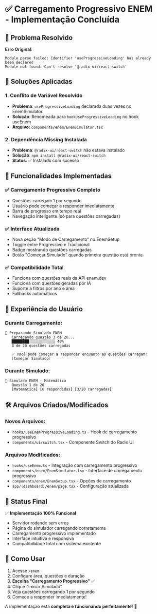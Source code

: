 # ✅ Carregamento Progressivo ENEM - Implementação Concluída

## 🎯 Problema Resolvido

**Erro Original:**
```
Module parse failed: Identifier 'useProgressiveLoading' has already been declared
Module not found: Can't resolve '@radix-ui/react-switch'
```

## 🔧 Soluções Aplicadas

### 1. **Conflito de Variável Resolvido**
- **Problema**: `useProgressiveLoading` declarada duas vezes no EnemSimulator
- **Solução**: Renomeada para `hookUseProgressiveLoading` no hook useEnem
- **Arquivo**: `components/enem/EnemSimulator.tsx`

### 2. **Dependência Missing Instalada**
- **Problema**: `@radix-ui/react-switch` não estava instalado
- **Solução**: `npm install @radix-ui/react-switch`
- **Status**: ✅ Instalado com sucesso

## 🚀 Funcionalidades Implementadas

### ✅ **Carregamento Progressivo Completo**
- Questões carregam 1 por segundo
- Usuário pode começar a responder imediatamente
- Barra de progresso em tempo real
- Navegação inteligente (só para questões carregadas)

### ✅ **Interface Atualizada**
- Nova seção "Modo de Carregamento" no EnemSetup
- Toggle entre Progressivo e Tradicional
- Badge mostrando questões carregadas
- Botão "Começar Simulado" quando primeira questão está pronta

### ✅ **Compatibilidade Total**
- Funciona com questões reais da API enem.dev
- Funciona com questões geradas por IA
- Suporte a filtros por ano e área
- Fallbacks automáticos

## 📱 Experiência do Usuário

### **Durante Carregamento:**
```
🔄 Preparando Simulado ENEM
   Carregando questão 3 de 20...
   ████████░░░░░░░░░░░░ 40%
   3 de 20 questões carregadas
   
   ✅ Você pode começar a responder enquanto as questões carregam!
   [Começar Simulado]
```

### **Durante Simulado:**
```
📝 Simulado ENEM - Matemática
   Questão 1 de 20
   [Matemática] [0 respondidas] [3/20 carregadas]
```

## 🛠️ Arquivos Criados/Modificados

### **Novos Arquivos:**
- `hooks/useEnemProgressiveLoading.ts` - Hook de carregamento progressivo
- `components/ui/switch.tsx` - Componente Switch do Radix UI

### **Arquivos Modificados:**
- `hooks/useEnem.ts` - Integração com carregamento progressivo
- `components/enem/EnemSimulator.tsx` - Interface de carregamento progressivo
- `components/enem/EnemSetup.tsx` - Opções de carregamento
- `app/(dashboard)/enem/page.tsx` - Configuração atualizada

## 🎉 Status Final

✅ **Implementação 100% Funcional**
- Servidor rodando sem erros
- Página do simulador carregando corretamente
- Carregamento progressivo implementado
- Interface intuitiva e responsiva
- Compatibilidade total com sistema existente

## 🚀 Como Usar

1. Acesse `/enem`
2. Configure área, questões e duração
3. **Escolha "Carregamento Progressivo"** ✅
4. Clique "Iniciar Simulado"
5. Veja questões carregando 1 por segundo
6. Comece a responder imediatamente!

A implementação está **completa e funcionando perfeitamente**! 🎯
